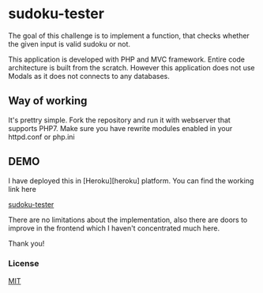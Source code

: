 # sudoku-tester

The goal of this challenge is to implement a function, that checks whether the given input is valid sudoku or not.

This application is developed with PHP and MVC framework.  Entire code architecture is built from the scratch.  However this application does not use Modals as it does not connects to any databases.


## Way of working

It's prettry simple. Fork the repository and run it with webserver that supports PHP7.  Make sure you have rewrite modules enabled in your httpd.conf or php.ini


## DEMO

I have deployed this in [Heroku][heroku] platform. You can find the working link here

[sudoku-tester](https://sudoku-tester.herokuapp.com/)

There are no limitations about the implementation, also there are doors to improve in the frontend which I haven't concentrated much here.

Thank you!

### License

[MIT](LICENSE)
